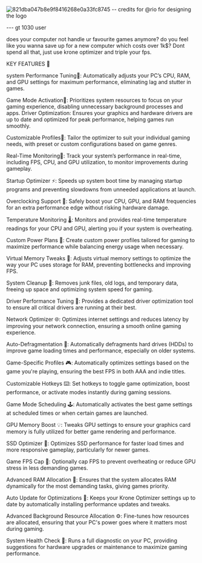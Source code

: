 ![821dba047b8e9f8416268e0a33fc8745](https://github.com/user-attachments/assets/948c84cd-5e1b-4c50-9590-2f9b32d205aa)  -- credits for @rio for designing the logo 

--- gt 1030 user 

does your computer not handle ur favourite games anymore? do you feel like you wanna save up for a new computer which costs over 1k$?
Dont spend all that, just use krone optimizer and triple your fps. 


KEY FEATURES 🎹

system Performance Tuning🚀: Automatically adjusts your PC’s CPU, RAM, and GPU settings for maximum performance, eliminating lag and stutter in games.

Game Mode Activation🚀: Prioritizes system resources to focus on your gaming experience, disabling unnecessary background processes and apps.
Driver Optimization: Ensures your graphics and hardware drivers are up to date and optimized for peak performance, helping games run smoothly.

Customizable Profiles🚀: Tailor the optimizer to suit your individual gaming needs, with preset or custom configurations based on game genres.

Real-Time Monitoring🚀: Track your system’s performance in real-time, including FPS, CPU, and GPU utilization, to monitor improvements during gameplay.

Startup Optimizer ⚡: Speeds up system boot time by managing startup programs and preventing slowdowns from unneeded applications at launch.

Overclocking Support 🚀: Safely boost your CPU, GPU, and RAM frequencies for an extra performance edge without risking hardware damage.

Temperature Monitoring 🌡️: Monitors and provides real-time temperature readings for your CPU and GPU, alerting you if your system is overheating.

Custom Power Plans 🔋: Create custom power profiles tailored for gaming to maximize performance while balancing energy usage when necessary.

Virtual Memory Tweaks 💾: Adjusts virtual memory settings to optimize the way your PC uses storage for RAM, preventing bottlenecks and improving FPS.

System Cleanup 🧼: Removes junk files, old logs, and temporary data, freeing up space and optimizing system speed for gaming.

Driver Performance Tuning 🔧: Provides a dedicated driver optimization tool to ensure all critical drivers are running at their best.

Network Optimizer 🌐: Optimizes internet settings and reduces latency by improving your network connection, ensuring a smooth online gaming experience.

Auto-Defragmentation 🧩: Automatically defragments hard drives (HDDs) to improve game loading times and performance, especially on older systems.

Game-Specific Profiles 🎮: Automatically optimizes settings based on the game you're playing, ensuring the best FPS in both AAA and indie titles.

Customizable Hotkeys ⌨️: Set hotkeys to toggle game optimization, boost performance, or activate modes instantly during gaming sessions.

Game Mode Scheduling 🕹️: Automatically activates the best game settings at scheduled times or when certain games are launched.

GPU Memory Boost 💡: Tweaks GPU settings to ensure your graphics card memory is fully utilized for better game rendering and performance.

SSD Optimizer 🚀: Optimizes SSD performance for faster load times and more responsive gameplay, particularly for newer games.

Game FPS Cap 🎯: Optionally cap FPS to prevent overheating or reduce GPU stress in less demanding games.

Advanced RAM Allocation 🧠: Ensures that the system allocates RAM dynamically for the most demanding tasks, giving games priority.

Auto Update for Optimizations 🔄: Keeps your Krone Optimizer settings up to date by automatically installing performance updates and tweaks.

Advanced Background Resource Allocation ⚙️: Fine-tunes how resources are allocated, ensuring that your PC's power goes where it matters most during gaming.

System Health Check 🏥: Runs a full diagnostic on your PC, providing suggestions for hardware upgrades or maintenance to maximize gaming performance.
